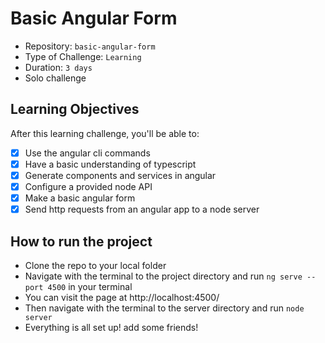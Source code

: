 # Basic Angular Form

- Repository: `basic-angular-form`
- Type of Challenge: `Learning`
- Duration: `3 days`
- Solo challenge

## Learning Objectives 
After this learning challenge, you'll be able to:
- [x] Use the angular cli commands
- [x] Have a basic understanding of typescript
- [x] Generate components and services in angular
- [x] Configure a provided node API
- [x] Make a basic angular form
- [x] Send http requests from an angular app to a node server

## How to run the project
- Clone the repo to your local folder
- Navigate with the terminal to the project directory and run `ng serve --port 4500` in your terminal
- You can visit the page at http://localhost:4500/
- Then navigate with the terminal to the server directory and run `node server`
- Everything is all set up! add some friends!
